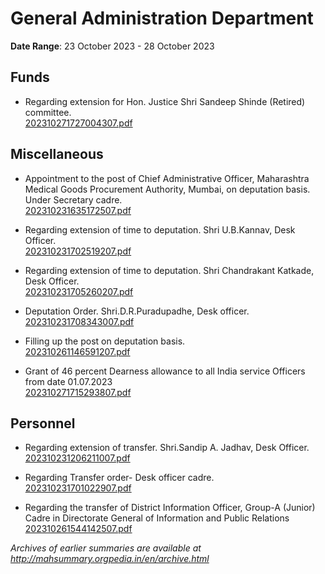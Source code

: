 # General Administration Department

**Date Range**: 23 October 2023 - 28 October 2023


## Funds
- Regarding extension for Hon. Justice Shri Sandeep Shinde (Retired) committee.\
  [202310271727004307.pdf](https://gr.maharashtra.gov.in/Site/Upload/Government%20Resolutions/English/202310271727004307.pdf)

## Miscellaneous
- Appointment to the post of Chief Administrative Officer, Maharashtra Medical Goods Procurement Authority, Mumbai, on deputation basis. Under Secretary cadre.\
  [202310231635172507.pdf](https://gr.maharashtra.gov.in/Site/Upload/Government%20Resolutions/English/202310231635172507.pdf)

- Regarding extension of time to deputation. Shri U.B.Kannav, Desk Officer.\
  [202310231702519207.pdf](https://gr.maharashtra.gov.in/Site/Upload/Government%20Resolutions/English/202310231702519207.pdf)

- Regarding extension of time to deputation. Shri Chandrakant Katkade, Desk Officer.\
  [202310231705260207.pdf](https://gr.maharashtra.gov.in/Site/Upload/Government%20Resolutions/English/202310231705260207.pdf)

- Deputation Order. Shri.D.R.Puradupadhe, Desk officer.\
  [202310231708343007.pdf](https://gr.maharashtra.gov.in/Site/Upload/Government%20Resolutions/English/202310231708343007.pdf)

- Filling up the post on deputation basis.\
  [202310261146591207.pdf](https://gr.maharashtra.gov.in/Site/Upload/Government%20Resolutions/English/202310261146591207.pdf)

- Grant of 46 percent Dearness allowance to all India service Officers from date 01.07.2023\
  [202310271715293807.pdf](https://gr.maharashtra.gov.in/Site/Upload/Government%20Resolutions/English/202310271715293807.pdf)

## Personnel
- Regarding extension of transfer. Shri.Sandip A. Jadhav, Desk Officer.\
  [202310231206211007.pdf](https://gr.maharashtra.gov.in/Site/Upload/Government%20Resolutions/English/202310231206211007.pdf)

- Regarding Transfer order- Desk officer cadre.\
  [202310231701022907.pdf](https://gr.maharashtra.gov.in/Site/Upload/Government%20Resolutions/English/202310231701022907.pdf)

- Regarding the transfer of District Information Officer, Group-A (Junior) Cadre in Directorate General of Information and Public Relations\
  [202310261544142507.pdf](https://gr.maharashtra.gov.in/Site/Upload/Government%20Resolutions/English/202310261544142507.pdf)


*Archives of earlier summaries are available at http://mahsummary.orgpedia.in/en/archive.html*